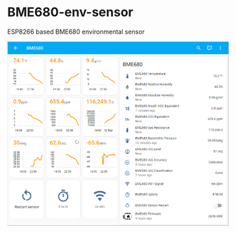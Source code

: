 # BME680-env-sensor
ESP8266 based BME680 environmental sensor

![BME680 in ESPHome](https://github.com/withanhdammit/BME680-env-sensor/blob/main/pics/BME680%20ESP8266%20ESPHome.png)
